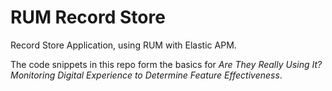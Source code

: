 # RUM Record Store

Record Store Application, using RUM with Elastic APM. 

The code snippets in this repo form the basics for *Are They Really Using It? Monitoring Digital Experience to Determine Feature Effectiveness*.
